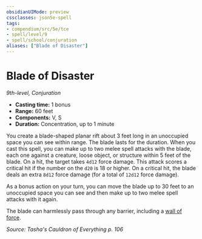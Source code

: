 ```yaml
---
obsidianUIMode: preview
cssclasses: json5e-spell
tags:
- compendium/src/5e/tce
- spell/level/9
- spell/school/conjuration
aliases: ["Blade of Disaster"]
---
```

# Blade of Disaster
*9th-level, Conjuration*  

- **Casting time:** 1 bonus
- **Range:** 60 feet
- **Components:** V, S
- **Duration:** Concentration, up to 1 minute

You create a blade-shaped planar rift about 3 feet long in an unoccupied space you can see within range. The blade lasts for the duration. When you cast this spell, you can make up to two melee spell attacks with the blade, each one against a creature, loose object, or structure within 5 feet of the blade. On a hit, the target takes `4d12` force damage. This attack scores a critical hit if the number on the `d20` is 18 or higher. On a critical hit, the blade deals an extra `8d12` force damage (for a total of `12d12` force damage).

As a bonus action on your turn, you can move the blade up to 30 feet to an unoccupied space you can see and then make up to two melee spell attacks with it again.

The blade can harmlessly pass through any barrier, including a [wall of force](compendium/spells/wall-of-force.md).

*Source: Tasha's Cauldron of Everything p. 106*